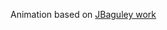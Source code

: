 Animation based on [JBaguley work](https://github.com/JBaguley/qmk_firmware/blob/c653e0f22f99828d0a14f10047a11f162772d6da/keyboards/crkbd/keymaps/retrograde/keymap.c)
